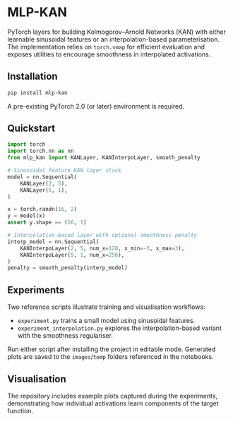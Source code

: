 # MLP-KAN

PyTorch layers for building Kolmogorov–Arnold Networks (KAN) with either learnable sinusoidal features or an interpolation-based parameterisation. The implementation relies on `torch.vmap` for efficient evaluation and exposes utilities to encourage smoothness in interpolated activations.

## Installation

```bash
pip install mlp-kan
```

A pre-existing PyTorch 2.0 (or later) environment is required.

## Quickstart

```python
import torch
import torch.nn as nn
from mlp_kan import KANLayer, KANInterpoLayer, smooth_penalty

# Sinusoidal feature KAN layer stack
model = nn.Sequential(
    KANLayer(2, 5),
    KANLayer(5, 1),
)

x = torch.randn(16, 2)
y = model(x)
assert y.shape == (16, 1)

# Interpolation-based layer with optional smoothness penalty
interp_model = nn.Sequential(
    KANInterpoLayer(2, 5, num_x=128, x_min=-3, x_max=3),
    KANInterpoLayer(5, 1, num_x=256),
)
penalty = smooth_penalty(interp_model)
```

## Experiments

Two reference scripts illustrate training and visualisation workflows:

- `experiment.py` trains a small model using sinusoidal features.
- `experiment_interpolation.py` explores the interpolation-based variant with the smoothness regulariser.

Run either script after installing the project in editable mode. Generated plots are saved to the `images`/`temp` folders referenced in the notebooks.

## Visualisation

The repository includes example plots captured during the experiments, demonstrating how individual activations learn components of the target function.
